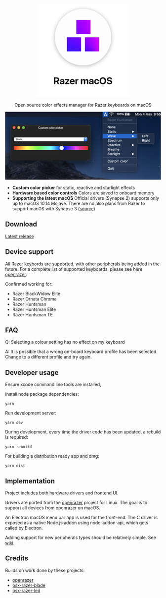 
<p align="center">
  <img src="resources/hero.png" alt="keyboard demo pic" />
  <p align="center">Open source color effects manager for Razer keyboards on macOS</p>
</p>

<p align="center">
  <img src="screenshots/dark.png">
</p>

* __Custom color picker__ for static, reactive and starlight effects
* __Hardware based color controls__ Colors are saved to onboard memory
* __Supporting the latest macOS__ Official drivers (Synapse 2) supports only up to macOS 10.14 Mojave. There are no also plans from Razer to support macOS with Synapse 3 ([source](https://support.razer.com/articles/1543762911))

## Download
[Latest release](https://github.com/1kc/razer-macos/releases)

## Device support

All Razer keybords are supported, with other peripherals being added in the future.
For a complete list of supported keyboards, please see here [openrazer](https://openrazer.github.io).

Confirmed working for:

* Razer BlackWidow Elite
* Razer Ornata Chroma
* Razer Huntsman
* Razer Huntsman Elite
* Razer Huntsman TE

## FAQ

Q: Selecting a colour setting has no effect on my keyboard

A: It is possible that a wrong on-board keyboard profile has been selected. Change to a different profile and try again.

## Developer usage

Ensure xcode command line tools are installed,

Install node package dependencies:

    yarn

Run development server:

    yarn dev

During development, every time the driver code has been updated, a rebuild is required:

    yarn rebuild

For building a distribution ready app and dmg:

    yarn dist


## Implementation

Project includes both hardware drivers and frontend UI.

Drivers are ported from the [openrazer](https://github.com/openrazer/openrazer) project for Linux.
The goal is to support all devices from openrazer on macOS.

An Electron macOS menu bar app is used for the front-end. 
The C driver is exposed as a native Node.js addon using node-addon-api, which gets called by Electron.

Adding support for new peripherals types should be relatively simple. See [wiki](https://github.com/1kc/razer-macos/wiki).

## Credits

Builds on work done by these projects:

* [openrazer](https://github.com/openrazer/openrazer)
* [osx-razer-blade](https://github.com/kprinssu/osx-razer-blade)
* [osx-razer-led](https://github.com/dylanparker/osx-razer-led)
